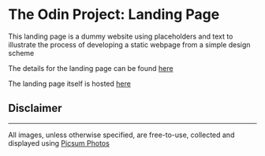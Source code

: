 <h1>The Odin Project: Landing Page</h1>
<p>This landing page is a dummy website using placeholders and text to illustrate the process of developing a static webpage from a simple design scheme</p>
<p>The details for the landing page can be found <a href="https://www.theodinproject.com/lessons/foundations-landing-page">here</a></p>
<p>The landing page itself is hosted <a href="willspencer171.github.io/landing-page">here</a>
<footer>
    <h2>Disclaimer</h2>
    <hr>
    All images, unless otherwise specified, are free-to-use, collected and displayed using <a href="https://picsum.photos">Picsum Photos</a>
</footer>
